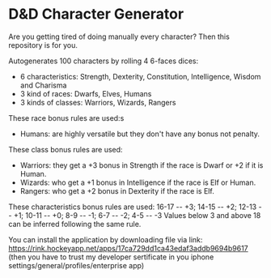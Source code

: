 # D&D Character Generator

Are you getting tired of doing manually every character?
Then this repository is for you.

Autogenerates 100 characters by rolling 4 6-faces dices:
- 6 characteristics: Strength, Dexterity, Constitution, Intelligence, Wisdom and Charisma
- 3 kind of races: Dwarfs, Elves, Humans
- 3 kinds of classes: Warriors, Wizards, Rangers

These race bonus rules are used:s
- Humans: are highly versatile but they don't have any bonus not penalty.

These class bonus rules are used:
- Warriors: they get a +3 bonus in Strength if the race is Dwarf or +2 if it is Human.
- Wizards: who get a +1 bonus in Intelligence if the race is Elf or Human.
- Rangers: who get a +2 bonus in Dexterity if the race is Elf.

These characteristics bonus rules are used:
16-17 -- +3;
14-15 -- +2;
12-13 -- +1;
10-11 -- +0;
8-9 -- -1;
6-7 -- -2;
4-5 -- -3
Values below 3 and above 18 can be inferred following the same rule.

You can install the application by downloading file via link:
https://rink.hockeyapp.net/apps/17ca729dd1ca43edaf3addb9694b9617
(then you have to trust my developer sertificate in you iphone settings/general/profiles/enterprise app)
